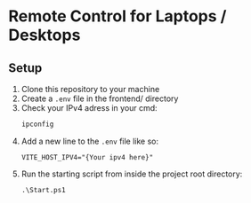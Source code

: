﻿# Remote Control for Laptops / Desktops

## Setup
1. Clone this repository to your machine
2. Create a ```.env``` file in the frontend/ directory
3. Check your IPv4 adress in your cmd:
   ```bash
   ipconfig
   ```
4. Add a new line to the ```.env``` file like so:
   ```
   VITE_HOST_IPV4="{Your ipv4 here}"
   ```
5. Run the starting script from inside the project root directory:
   ```
   .\Start.ps1
   ```

